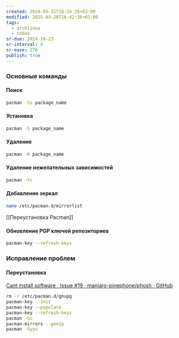 ```yaml
---
created: 2024-05-31T18:24:26+03:00
modified: 2025-03-28T16:42:36+03:00
tags:
  - archlinux
  - inbox
sr-due: 2024-10-23
sr-interval: 4
sr-ease: 270
publish: true
---
```

### Основные команды

#### Поиск

```sh
pacman -Ss package_name
```

#### Установка

```sh
pacman -S package_name
```

#### Удаление

```sh
pacman -R package_name
```

#### Удаление нежелательных зависимостей

```sh
pacman -Yc
```

#### Добавление зеркал

```sh
nano /etc/pacman.d/mirrorlist
```

[[Переустановка Pacman]]

#### Обновление PGP ключей репозиториев

```sh
pacman-key --refresh-keys
```

### Исправление проблем

#### Переустановка

[Cant install software · Issue #19 · manjaro-pinephone/phosh · GitHub](https://github.com/manjaro-pinephone/phosh/issues/19)

```sh
rm -r /etc/pacman.d/gnupg  
pacman-key --init  
pacman-key --populate  
pacman-key --refresh-keys  
pacman -Sc  
pacman-mirrors --geoip  
pacman -Syyu
```